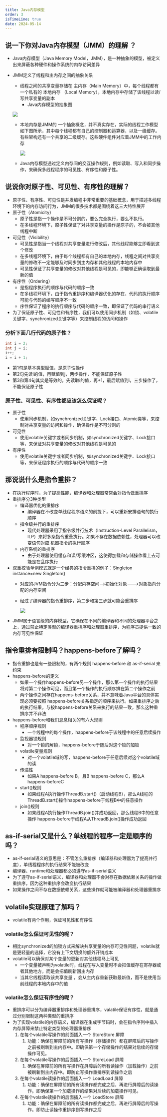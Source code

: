 ```yaml
---
title: Java内存模型
order: 3
isTimeLine: true
date: 2024-05-14
---
```


## 说一下你对Java内存模型（JMM）的理解 ？

- Java内存模型（Java Memory Model，JMM），是一种抽象的模型，被定义出来屏蔽各种硬件和操作系统的内存访问差异  

- JMM定义了线程和主内存之间的抽象关系  

    - 线程之间的共享变量存储在 主内存（Main Memory）中，每个线程都有一个私有的 本地内存 （Local Memory），本地内存中存储了该线程以读/写共享变量的副本  
      - Java内存模型的抽象图  

    
    ![](../../.image/blog/img_10.png)
    
    - 本地内存是JMM的 一个抽象概念，并不真实存在，实际的线程工作模型如下图所示，其中每个线程都有自己的控制器和运算器，以及一级缓存。有些架构还有一个共享的二级缓存。这些硬件组件对应着JMM中的工作内存  
    
       ![](../../.image/blog/img_11.png)
    - Java内存模型通过定义内存间的交互操作规则，例如读取、写入和同步操作，来确保多线程程序的可见性、有序性和原子性。
## 说说你对原子性、可见性、有序性的理解？

- 原子性、有序性、可见性是并发编程中非常重要的基础概念，用于描述多线程环境下的内存访问行为，JMM的很多技术都是围绕着这三大特性展开  
- 原子性（Atomicity）  
  - 原子性是指一个操作是不可分割的，要么完全执行，要么不执行。
  - 在多线程环境下，原子性保证了对共享变量的操作是原子的，不会被其他线程中断  
- 可见性（Visibility）  
  - 可见性是指当一个线程对共享变量进行修改后，其他线程能够立即看到这个修改  
  - 在多线程环境下，由于每个线程都有自己的本地内存，线程之间对共享变量的修改不一定能够及时同步到主内存和其他线程的本地内存中  
  - 可见性保证了共享变量的修改对其他线程是可见的，即能够正确读取到最新的值  
- 有序性（Ordering）  
  - 是指程序执行的顺序与代码的顺序一致  
  - 在多线程环境下，由于指令重排序和编译器优化的存在，代码的执行顺序可能与代码的编写顺序不一致  
  - 序性保证了程序的执行顺序与代码的顺序一致，即保证了代码的串行语义  
- 为了保证原子性、可见性和有序性，我们可以使用同步机制（如锁、volatile关键字、synchronized关键字等）来控制线程的访问和操作  

### 分析下面几行代码的原子性？  

```java
int i = 2;
int j = i;
i++;
i = i + 1;
```

- 第1句是基本类型赋值，是原子性操作  
- 第2句先读i的值，再赋值到j，两步操作，不能保证原子性  
- 第3和第4句其实是等效的，先读取i的值，再+1，最后赋值到i，三步操作了，不能保证原子性  

### 原子性、可见性、有序性都应该怎么保证呢？  

- 原子性  
  - 使用同步机制，如synchronized关键字、Lock接口、Atomic类等，来控制对共享变量的访问和操作，确保操作是不可分割的  
- 可见性  
  - 使用volatile关键字或者同步机制，如synchronized关键字、Lock接口等，来保证对共享变量的修改对其他线程是可见的  
- 有序性  
  - 使用volatile关键字或者同步机制，如synchronized关键字、Lock接口等，来保证程序执行的顺序与代码的顺序一致  

## 那说说什么是指令重排？  

- 在执行程序时，为了提高性能，编译器和处理器常常会对指令做重排序  
- 重排序分3种类型  
  - 编译器优化的重排序  
    - 编译器在不改变单线程程序语义的前提下，可以重新安排语句的执行顺序  
  - 指令级并行的重排序  
    - 现代处理器采用了指令级并行技术（Instruction-Level Parallelism，ILP）来将多条指令重叠执行。如果不存在数据依赖性，处理器可以改变语句对应 机器指令的执行顺序  
  - 内存系统的重排序  
    - 由于处理器使用缓存和读/写缓冲区，这使得加载和存储操作看上去可能是在乱序执行  
- 双重校验单例模式就是一个经典的指令重排的例子：Singleton instance=new Singleton()  
  - 对应的JVM指令分为三步：分配内存空间-->初始化对象--->对象指向分配的内存空间  
  - 经过了编译器的指令重排序，第二步和第三步就可能会重排序 
    
    ![](../../.image/blog/img_12.png)
- JMM属于语言级的内存模型，它确保在不同的编译器和不同的处理器平台之上，通过禁止特定类型的编译器重排序和处理器重排序，为程序员提供一致的内存可见性保证
## 指令重排有限制吗？happens-before了解吗？  

- 指令重排也是有一些限制的，有两个规则 happens-before 和 as-if-serial 来约束  
- happens-before的定义  
  - 如果一个操作happens-before另一个操作，那么第一个操作的执行结果将对第二个操作可见，而且第一个操作的执行顺序排在第二个操作之前  
  - 两个操作之间存在happens-before关系，并不意味着Java平台的具体实现必须要按照 happens-before关系指定的顺序来执行。如果重排序之后的执行结果，与按happens-before关系来执行的结果一致，那么这种重排序并不非法  
- happens-before和我们息息相关的有六大规则  
  - 程序顺序规则  
    - 一个线程中的每个操作，happens-before于该线程中的任意后续操作  
  - 监视器锁规则  
    - 对一个锁的解锁，happens-before于随后对这个锁的加锁  
  - volatile变量规则   
    - 对一个volatile域的写，happens-before于任意后续对这个volatile域的读  
  - 传递性  
    - 如果A happens-before B，且B happens-before C，那么A happens-beforeC  
  - start()规则  
    - 如果线程A执行操作ThreadB.start()（启动线程B），那么A线程的ThreadB.start()操作happens-before于线程B中的任意操作  
  - join()规则  
    - 如果线程A执行操作ThreadB.join()并成功返回，那么线程B中的任意操作 happens-before于线程A从ThreadB.join()操作成功返回  

## as-if-serial又是什么？单线程的程序一定是顺序的吗？  

- as-if-serial语义的意思是：不管怎么重排序（编译器和处理器为了提高并行度），单线程程序的执行结果不能被改变  
- 编译器、runtime和处理器都必须遵守as-if-serial语义  
- 为了遵守as-if-serial语义，编译器和处理器不会对存在数据依赖关系的操作做重排序，因为这种重排序会改变执行结果  
- 如果操作之间不存在数据依赖关系，这些操作就可能被编译器和处理器重排序  

## volatile实现原理了解吗？  

- volatile有两个作用，保证可见性和有序性  

### volatile怎么保证可见性的呢？  

- 相比synchronized的加锁方式来解决共享变量的内存可见性问题，volatile就是更轻量的选择，它没有上下文切换的额外开销成本  
- volatile可以确保对某个变量的更新对其他线程马上可见
  - 一个变量被声明为volatile时，线程在写入变量时不会把值缓存在寄存器或者其他地方，而是会把值刷新回主内存 
  - 当其它线程读取该共享变量 ，会从主内存重新获取最新值，而不是使用当前线程的本地内存中的值  

### volatile怎么保证有序性的呢？  

- 重排序可以分为编译器重排序和处理器重排序，valatile保证有序性，就是通过分别限制这两种类型的重排序
- 为了实现volatile的内存语义，编译器在生成字节码时，会在指令序列中插入内存屏障来禁止特定类型的处理器重排序  
  1. 在每个volatile写操作的前面插入一个 StoreStore 屏障
     1. 功能：确保在屏障前的所有写操作（存储操作）都在屏障后的写操作之前被刷新到主内存中。即确保第一个存储操作的结果对后续的存储操作可见。
  2. 在每个volatile写操作的后面插入一个 StoreLoad 屏障
     1. 确保在屏障前的所有写操作在屏障后的所有读操作（加载操作）之前被刷新到主内存中。即防止写操作重排序到读操作之后
  3. 在每个volatile读操作的后面插入一个 LoadLoad 屏障
     1. 功能：确保在屏障前的所有读操作都完成之后，再进行屏障后的读操作。即确保第一个加载操作的结果对后续的加载操作可见。
  4. 在每个volatile读操作的后面插入一个 LoadStore 屏障  
     1. 功能：确保在屏障前的所有读操作都完成之后，再进行屏障后的写操作。即防止读操作重排序到写操作之后

​	

